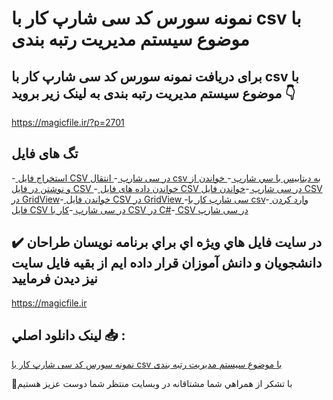 # نمونه سورس کد سی شارپ کار با csv با موضوع سیستم مدیریت رتبه بندی

## برای دریافت نمونه سورس کد سی شارپ کار با csv با موضوع سیستم مدیریت رتبه بندی به لینک زیر بروید 👇

https://magicfile.ir/?p=2701

## تگ های فایل

-[  استخراج فایل CSV در سی شارپ ](https://magicfile.ir/product/%d8%b3%d9%88%d8%b1%d8%b3-%d9%88-%da%a9%d8%af-%d8%b3%db%8c-%d8%b4%d8%a7%d8%b1%d9%be-%da%a9%d8%a7%d8%b1-%d8%a8%d8%a7csv/)-[  انتقال csv به ديتابيس با سي شارپ ](https://magicfile.ir/product/%d8%b3%d9%88%d8%b1%d8%b3-%d9%88-%da%a9%d8%af-%d8%b3%db%8c-%d8%b4%d8%a7%d8%b1%d9%be-%da%a9%d8%a7%d8%b1-%d8%a8%d8%a7csv/)-[  خواندن از و نوشتن در فایل CSV ](https://magicfile.ir/product/%d8%b3%d9%88%d8%b1%d8%b3-%d9%88-%da%a9%d8%af-%d8%b3%db%8c-%d8%b4%d8%a7%d8%b1%d9%be-%da%a9%d8%a7%d8%b1-%d8%a8%d8%a7csv/)-[  خواندن داده های فایل CSV در سی شارپ ](https://magicfile.ir/product/%d8%b3%d9%88%d8%b1%d8%b3-%d9%88-%da%a9%d8%af-%d8%b3%db%8c-%d8%b4%d8%a7%d8%b1%d9%be-%da%a9%d8%a7%d8%b1-%d8%a8%d8%a7csv/)-[خواندن فایل CSV در GridView](https://magicfile.ir/product/%d8%b3%d9%88%d8%b1%d8%b3-%d9%88-%da%a9%d8%af-%d8%b3%db%8c-%d8%b4%d8%a7%d8%b1%d9%be-%da%a9%d8%a7%d8%b1-%d8%a8%d8%a7csv/)-[  خواندن فایل CSV در GridView ](https://magicfile.ir/product/%d8%b3%d9%88%d8%b1%d8%b3-%d9%88-%da%a9%d8%af-%d8%b3%db%8c-%d8%b4%d8%a7%d8%b1%d9%be-%da%a9%d8%a7%d8%b1-%d8%a8%d8%a7csv/)-[سی شارپ کار با csv](https://magicfile.ir/product/%d8%b3%d9%88%d8%b1%d8%b3-%d9%88-%da%a9%d8%af-%d8%b3%db%8c-%d8%b4%d8%a7%d8%b1%d9%be-%da%a9%d8%a7%d8%b1-%d8%a8%d8%a7csv/)-[  وارد کردن فایل CSV در سی شارپ ](https://magicfile.ir/product/%d8%b3%d9%88%d8%b1%d8%b3-%d9%88-%da%a9%d8%af-%d8%b3%db%8c-%d8%b4%d8%a7%d8%b1%d9%be-%da%a9%d8%a7%d8%b1-%d8%a8%d8%a7csv/)-[کار با CSV در C#](https://magicfile.ir/product/%d8%b3%d9%88%d8%b1%d8%b3-%d9%88-%da%a9%d8%af-%d8%b3%db%8c-%d8%b4%d8%a7%d8%b1%d9%be-%da%a9%d8%a7%d8%b1-%d8%a8%d8%a7csv/)-[ CSV در سی شارپ ](https://magicfile.ir/product/%d8%b3%d9%88%d8%b1%d8%b3-%d9%88-%da%a9%d8%af-%d8%b3%db%8c-%d8%b4%d8%a7%d8%b1%d9%be-%da%a9%d8%a7%d8%b1-%d8%a8%d8%a7csv/)

## ✔️ در سايت فايل هاي ويژه اي براي برنامه نويسان طراحان دانشجويان و دانش آموزان قرار داده ايم از بقيه فايل سايت نيز ديدن فرماييد

https://magicfile.ir


## لينک دانلود اصلي 📥 :

[نمونه سورس کد سی شارپ کار با csv با موضوع سیستم مدیریت رتبه بندی](https://magicfile.ir/product/%d8%b3%d9%88%d8%b1%d8%b3-%d9%88-%da%a9%d8%af-%d8%b3%db%8c-%d8%b4%d8%a7%d8%b1%d9%be-%da%a9%d8%a7%d8%b1-%d8%a8%d8%a7csv/) 


🙏با تشکر از همراهي شما مشتاقانه در وبسایت منتظر شما دوست عزیز هستیم

